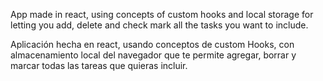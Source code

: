 App made in react, using concepts of custom hooks and local storage for letting you add, delete and check mark all the tasks you want to
include.


Aplicación hecha en react, usando conceptos de custom Hooks, con almacenamiento local del navegador que te permite agregar, borrar y marcar todas las tareas que quieras incluir.
